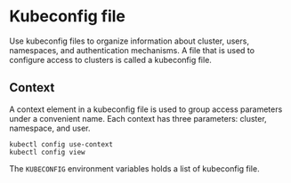 # Kubeconfig file

Use kubeconfig files to organize information about cluster, users, namespaces,
and authentication mechanisms. A file that is used to configure access to
clusters is called a kubeconfig file.

## Context

A context element in a kubeconfig file is used to group access parameters under
a convenient name. Each context has three parameters: cluster, namespace,
and user.

```shell
kubectl config use-context
kubectl config view
```

The `KUBECONFIG` environment variables holds a list of kubeconfig file.
